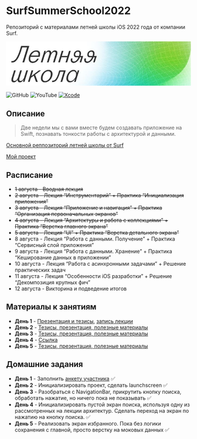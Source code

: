 # SurfSummerSchool2022
Репозиторий с материалами летней школы iOS 2022 года от компании Surf.

![Banner](/pictures/banner.jpeg)

![GitHub](https://img.shields.io/github/followers/lexonerus?label=Follow&style=social)
![YouTube](https://img.shields.io/youtube/channel/subscribers/UCNp8ItQbZqAz97ACiVEe62g?label=Subscribe&style=social)
[![Xcode](https://img.shields.io/badge/Xcode-13-blue)]()

## Описание
> Две недели мы с вами вместе будем создавать приложение на Swift, познавать тонкости работы с архитектурой и данными.

[Основной реппозиторий летней школы от Surf](https://github.com/surfstudio/Surf-iOS-SummerSchool2022)

[Мой проект](https://github.com/lexonerus/SurfSummerSchoolProject)

## Расписание
- ~~1 августа  - Вводная лекция~~
- ~~2 августа  - Лекция “Инструментарий” + Практика “Инициализация приложения”~~
- ~~3 августа  - Лекция “Приложение и навигация” + Практика “Организация первоначальных экранов”~~
- ~~4 августа  - Лекция “Архитектуры и работа с коллекциями” + Практика “Верстка главного экрана”~~
- ~~5 августа  - Лекция “UI” + Практика “Верстка детального экрана”~~
- 8 августа  - Лекция “Работа с данными. Получение” + Практика “Сервисный слой приложения”
- 9 августа  - Лекция “Работа с данными. Хранение” + Практика “Кеширование данных в приложении”
- 10 августа - Лекция “Работа с асинхронными задачами” + Решение практических задач
- 11 августа - Лекция “Особенности iOS разработки” + Решение “Декомпозиция крупных фич”
- 12 августа - Викторина и подведение итогов

## Материалы к занятиям
- **День 1** - [Презентация и тезисы](https://github.com/lexonerus/SurfSummerSchool2022/tree/main/Day-1), [запись лекции](https://drive.google.com/drive/folders/1aaJVUuu-q-qeN5rm67NOMK1EMu55fp_i?usp=sharing)
- **День 2** - [Тезисы, презентация, полезные материалы](https://github.com/lexonerus/SurfSummerSchool2022/tree/main/Day-2)
- **День 3** - [Тезисы, презентация, полезные материалы](https://github.com/lexonerus/SurfSummerSchool2022/tree/main/Day-3)
- **День 4** - [Ссылка](https://github.com/lexonerus/SurfSummerSchool2022/tree/main/Day-4)
- **День 5** - [Тезисы, презентация, полезные материалы](https://github.com/lexonerus/SurfSummerSchool2022/tree/main/Day-5)

## Домашние задания
- **День 1** - Заполнить [анкету участника](https://docs.google.com/forms/d/e/1FAIpQLScV8rLKYTJuuwI_Ez-Rm2luWJ7HoGuKVy0V4ACpavI0cdZ2ew/viewform) ✅
- **День 2** - Инициализировать проект, сделать launchscreen ✅
- **День 3** - Разобраться с NavigationBar, прикрутить кнопку поиска, обработать нажатие, но ничего пока не показывать ✅
- **День 4** - Инициализировать пустой экран поиска, используя одну из рассмотренных на лекции архитектур. Сделать переход на экран по нажатию на кнопку поиска. ✅
- **День 5** - Реализовать экран избранного. Пока без логики сохранения с главной, просто верстку на моковых данных ✅
